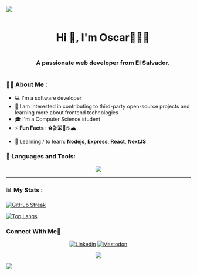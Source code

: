 <!--horizontal divider(gradiant)-->
<img src="https://user-images.githubusercontent.com/73097560/115834477-dbab4500-a447-11eb-908a-139a6edaec5c.gif">

<!--h1 without bottom border-->
<div id="user-content-toc">
  <ul align="center">
    <summary><h1 style="display: inline-block">Hi 👋, I'm Oscar👨🏻‍💻</h1></summary>
    <summary><h3 style="display: inline-block">A passionate web developer from El Salvador.</h3></summary>
  </ul>
</div>
<!--- snake -->

### 👨‍💻 About Me :
* 💻 I'm a software developer
* 🚀 I am interested in contributing to third-party open-source projects and learning more about frontend technologies
* 🎓 I'm a Computer Science student
* ⚡ **Fun Facts** : ⚽️🎬🛣️🐶☕🏔️
  
- 🌱 Learning / to learn:  **Nodejs**, **Express**, **React**, **NextJS**
  
<h3>🔨 Languages and Tools:</h3>
<!--tech stack icons-->
<p align="center">
  <a href="https://skillicons.dev">
    <img src="https://skillicons.dev/icons?i=js,ts,nodejs,express,react,astro,php,laravel,wordpress,py,django,flask,fastapi,git,html,css,tailwind,bootstrap,docker,github,gitlab,linux,md,mysql,postgres,postman,vscode&perline=12" />
  </a>
</p>

---

### 📊 My Stats :

[![GitHub Streak](https://github-readme-streak-stats.herokuapp.com?user=oscar503sv&theme=gruvbox-duo&date_format=j%20M%5B%20Y%5D)](https://git.io/streak-stats)

[![Top Langs](https://github-readme-stats.vercel.app/api/top-langs/?username=oscar503sv&langs_count=10&theme=tokyonight&layout=compact)](https://github.com/anuraghazra/github-readme-stats)

### Connect With Me🤝
<!--icons and links-->
<div align="center">
  
[![Linkedin](https://skillicons.dev/icons?i=linkedin)](https://www.linkedin.com/in/oscar-hernandez-2a6a021a8/)
[![Mastodon](https://skillicons.dev/icons?i=mastodon)](https://sivar.cafe/@ozkarhdz)
  
</div>

<!--profile visit count-->
<div align="center">

[![](https://visitcount.itsvg.in/api?id=oscar503sv&label=Profile%20Views&color=9&pretty=true)](https://visitcount.itsvg.in)
  
</div>

<!--horizontal divider(gradiant)-->
<img src="https://user-images.githubusercontent.com/73097560/115834477-dbab4500-a447-11eb-908a-139a6edaec5c.gif">
